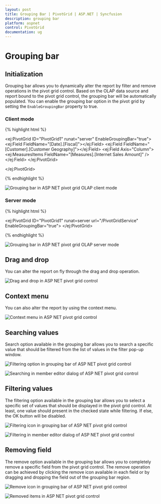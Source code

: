 ```yaml
---
layout: post
title: Grouping Bar | PivotGrid | ASP.NET | Syncfusion
description: grouping bar
platform: aspnet
control: PivotGrid
documentation: ug
---
```


# Grouping bar

## Initialization

Grouping bar allows you to dynamically alter the report by filter and remove operations in the pivot grid control. Based on the OLAP data source and report bound to the pivot grid control, the grouping bar will be automatically populated. You can enable the grouping bar option in the pivot grid by setting the `EnableGroupingBar` property to true.

### Client mode

{% highlight html %}

<ej:PivotGrid ID="PivotGrid1" runat="server" EnableGroupingBar="true">
    <DataSource Catalog="Adventure Works DW 2008 SE" Cube="Adventure Works" Data="http://bi.syncfusion.com/olap/msmdpump.dll">
        <Rows>
            <ej:Field FieldName="[Date].[Fiscal]"></ej:Field>
        </Rows>
        <Columns>
            <ej:Field FieldName="[Customer].[Customer Geography]"></ej:Field>
        </Columns>
        <Values>
            <ej:Field Axis="Column">
                <Measures>
                    <ej:MeasuresItems FieldName="[Measures].[Internet Sales Amount]" />
                </Measures>
            </ej:Field>
        </Values>
    </DataSource>
</ej:PivotGrid>

</ej:PivotGrid>

{% endhighlight %}

![Grouping bar in ASP NET pivot grid OLAP client mode](Grouping-Bar_images/OLAPClientGB.png)

### Server mode

{% highlight html %}

<ej:PivotGrid ID="PivotGrid1" runat=server url="/PivotGridService" EnableGroupingBar="true">
</ej:PivotGrid>

{% endhighlight %}

![Grouping bar in ASP NET pivot grid OLAP server mode](Grouping-Bar_images/OLAPServerMode.png)

## Drag and drop

You can alter the report on fly through the drag and drop operation.

![Drag and drop in ASP NET pivot grid control](Grouping-Bar_images/GBar_Olap.png)

## Context menu

You can also alter the report by using the context menu.

![Context menu in ASP NET pivot grid control](Grouping-Bar_images/CMenu_Olap.png)

## Searching values

Search option available in the grouping bar allows you to search a specific value that should be filtered from the list of values in the filter pop-up window.

![Filtering option in grouping bar of ASP NET pivot grid control](Grouping-Bar_images/OlapFilterIcon.png)

![Searching in member editor dialog of ASP NET pivot grid control](Grouping-Bar_images/olapclientsearching.png)

## Filtering values

The filtering option available in the grouping bar allows you to select a specific set of values that should be displayed in the pivot grid control. At least, one value should present in the checked state while filtering. If else, the OK button will be disabled.

![Filtering icon in grouping bar of ASP NET pivot grid control](Grouping-Bar_images/OlapFilterIcon.png)

![Filtering in member editor dialog of ASP NET pivot grid control](Grouping-Bar_images/OlapFilterDialog.png)

## Removing field

The remove option available in the grouping bar allows you to completely remove a specific field from the pivot grid control. The remove operation can be achieved by clicking the remove icon available in each field or by dragging and dropping the field out of the grouping bar region.

![Remove icon in grouping bar of ASP NET pivot grid control](Grouping-Bar_images/OlapRemoveIcon.png)

![Removed items in ASP NET pivot grid control](Grouping-Bar_images/OlapRemove.png)

